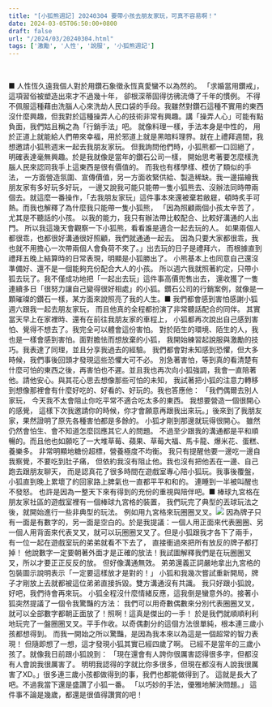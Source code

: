 ```yaml
---
title: "[小狐熊週記] 20240304 要帶小孩去朋友家玩，可真不容易啊！"
date: 2024-03-05T06:50:00+0800
draft: false
url: "/2024/03/20240304.html"
tags: ['激勵', '人性', '說服', '小狐熊週記']
---
```


 

■ 人性恆久遠我個人對於用鑽石象徵永恆真愛蠻不以為然的。
「求婚當用鑽戒」，這項習俗被塑造出來才不過幾十年，
卻根深蒂固得彷彿流傳了千年的慣例。
不得不佩服這種藉由洗腦人心來洗劫人民口袋的手段。我雖然對鑽石這種不實用的東西沒什麼興趣，但我對於這種操弄人心的技術非常有興趣。講「操弄人心」可能有點負面，我們姑且稱之為「行銷手法」吧。
就像料理一樣，手法本身是中性的，
用於正道上就能給人們帶來幸福，用於邪道上就是黑暗料理界。就在上禮拜週間，我想邀請小狐熊週末一起去我朋友家玩。
但我詢問他們時，小狐熊都一口回絕了，明確表達毫無興趣。於是我就像是當年的鑽石公司一樣，
開始思考著要怎麼樣洗腦人民來認同我手上這東西是很有價值的。
而我也有樣學樣、模仿了類似的手法，
一方面營造氛圍、宣傳價值，另一方面收緊供給、製造稀缺。我一邊描繪我朋友家有多好玩多好玩，
一邊又說我可能只能帶一隻小狐熊去、沒辦法同時帶兩個去。就這麼一番操作，「去我朋友家玩」這件事本來還被棄若敝屣，頓時炙手可熱。而我也解釋了為什麼我只能帶一隻小狐熊，
「因為照顧兩個小孩太辛苦了，尤其是不聽話的小孩。
以我的能力，我只有辦法帶比較配合、比較好溝通的人出門。
所以我這幾天會觀察一下小狐熊，看看誰是適合一起去玩的人。
如果兩個人都很乖，也都很好溝通很好照顧，我們就通通一起去。
因為只要大家都很乖，我也就不用擔心一次帶兩個人會負荷不來了。」出去玩的日子是禮拜六，
而根據直到禮拜五晚上結算時的日常表現，明顯是小狐勝出了。
小熊基本上也同意自己還沒準備好、還不是一個能夠充份配合大人的小孩。
所以週六我就照著約定，只帶小狐去玩了。我不僅成功地把「一起出去玩」這件事高價兜售出去，
還收獲了一隻連續多日「很努力讓自己變得很好相處」的小狐。鑽石公司的行銷案例，就像是一顆璀璨的鑽石一樣，某方面來說照亮了我的人生。■ 我們都會感到害怕感謝小狐週六跟我一起去朋友家玩，
而且他真的全程都扮演了非常聽話配合的同伴。
其實當天早上在家裡時、還有在前往我朋友家的車程上，
小狐都再次說出自己感到害怕、覺得不想去了。我完全可以體會這份害怕。
對於陌生的環境、陌生的人，我也是一樣會感到害怕。面對膽怯而想放棄的小狐，
我開始練習起說服與激勵的技巧。我表達了同理，並且分享我過去的經驗。
我們都會對未知感到恐懼，但大多時候，我們事後回頭才發現這些恐懼大可不必。
別急著害怕，等到真的看清楚有什麼可怕的東西之後，再害怕也不遲。並且我也再次向小狐強調，我會一直陪著他。請他安心。與其花心思去想像那些可怕的未知，
我試著把小狐的注意力轉移到想像那裡會有什麼好吃的、好看的、好玩的。我也答應他：
「我們偶爾去別人家玩，
今天我不太會阻止你吃平常不適合吃太多的東西。
我想要營造一個很開心的感覺，
這樣下次我邀請你的時候，你才會願意再跟我出來玩。」後來到了我朋友家，果然證明了原先各種害怕都是多餘的。
小狐才剛到那邊就玩得很開心。
雖然仍然會怕生、會不知道怎麼回應其它人的問題。
不過至少跟我的溝通都是平和順暢的。而且他也如願吃了一大堆草莓、蘋果、草莓大福、馬卡龍、爆米花、蛋糕、養樂多。
非常明顯地糖份超標，營養極度不均衡。
我只有提醒他要一邊吃一邊自我察覺，不要吃到肚子痛，
但依約我沒有阻止他。我也沒有把他丟在一邊、自己跑去跟朋友聊天，
而是認真花了很多時間在遊戲室專心陪小狐玩。我事後覆盤，小狐直到晚上累壞了的回家路上脾氣也一直都平平和和的。
連睡到一半被叫醒也不發怒。
也許是因為一整天下來有得到的充份的重視與陪伴吧。■ 棒球九宮格在朋友家社區的遊戲室裡有一個棒球九宮格的裝置，
我們玩完了典型的丟球玩法之後，就開始進行一些非典型的玩法。
例如用九宮格來玩圈圈叉叉。![](https://blogger.googleusercontent.com/img/b/R29vZ2xl/AVvXsEhj50Yv0INx2FWS8g35DBKZoi-bLF92AT4jL1C67aNDw41L_aFQ_U8YQDsAT6gKcQE5ozChmUqb99HWCkkriPU2FigJVfUDA1I1IMuciUr8x__el64VT1v7wRn49BTFfm0lzJMDqjfYqDz7hvQSc80OgYakVRNNEM9CEDAmtIddRW5zIMZlbBT89VnsVV0/s320/PXL_20240302_034532113.LS_exported_20854_1709451590542.jpg)
因為牌子只有一面是有數字的，另一面是空白的。於是我提議：一個人用正面來代表圈圈、另一個人用背面來代表叉叉，就可以玩圈圈叉叉了。但是小狐跟我才各下了兩手，
有一位一起在遊戲室玩的弟弟就看不下去了，
直接衝過來把所有放反的牌子都打掉！
他說數字一定要朝著外面才是正確的放法！我試圖解釋我們是在玩圈圈叉叉，所以才要正正反反的放。
但好像溝通無效。
弟弟還義正詞嚴地拿出九宮格的包裝圖示說明表示「一定要這樣放才是對的！」
小狐和我幾次嘗試重新開局，牌子才剛放上去就都被這位弟弟直接拆毀。雙方溝通沒有共識。
我只好跟小狐說，好吧，我們待會再來玩。
小狐全程沒什麼情緒反應，這我倒是蠻意外的。接著小狐突然提議了一個令我驚豔的方法：
我們可以用奇數偶數來分別代表圈圈叉叉，就可以全部數字都朝正面放了！照啊！這真是傑出的一手！ 於是我們就順順利利地玩完了一盤圈圈叉叉。平手作收。以奇偶劃分的這個方法很單純，根本連三歲小孩都想得到。
而我一開始之所以驚豔，是因為我本來以為這是一個超常的智力表現！
但隨即想了一想，這才發現小狐其實已經四歲了啊。
已經不是當年的三歲小孩了。就像我日前跟小狐說到：
「現在還會有人誇你很厲害認得很多字，但都沒有人會說我很厲害了。
明明我認得的字就比你多很多，但現在都沒有人說我很厲害了XD。」很多連三歲小孩都做得到的事，我們也都能做得到了。
這就是長大了吧。不過我當下還是盛讚了小狐一番。
「以巧妙的手法，優雅地解決問題。」
這件事不論是幾歲，都還是很值得讚賞的吧！
